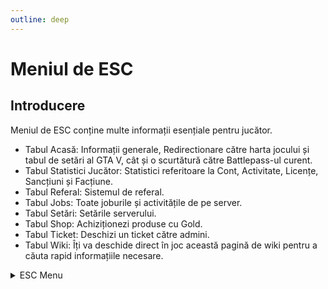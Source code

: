 ```yaml
---
outline: deep
---
```


# Meniul de ESC

## Introducere

Meniul de ESC conține multe informații esențiale pentru jucător.
- Tabul Acasă: Informații generale, Redirectionare către harta jocului și tabul de setări al GTA V, cât și o scurtătură către Battlepass-ul curent.
- Tabul Statistici Jucător: Statistici referitoare la Cont, Activitate, Licențe, Sancțiuni și Facțiune.
- Tabul Referal: Sistemul de referal.
- Tabul Jobs: Toate joburile și activitățile de pe server.
- Tabul Setări: Setările serverului.
- Tabul Shop: Achiziționezi produse cu Gold.
- Tabul Ticket: Deschizi un ticket către admini.
- Tabul Wiki: Îți va deschide direct în joc această pagină de wiki pentru a căuta rapid informațiile necesare.

<details>
  <summary>ESC Menu</summary>
  <img src="https://assets.b-zone.ro/wiki/esc-menu.png" alt="ESC">
</details>